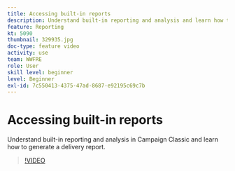 ```yaml
---
title: Accessing built-in reports
description: Understand built-in reporting and analysis and learn how to generate a delivery report.
feature: Reporting
kt: 5090
thumbnail: 329935.jpg
doc-type: feature video
activity: use
team: WWFRE
role: User
skill level: beginner
level: Beginner
exl-id: 7c550413-4375-47ad-8687-e92195c69c7b
---
```

# Accessing built-in reports

Understand built-in reporting and analysis in Campaign Classic and learn how to generate a delivery report.

>[!VIDEO](https://video.tv.adobe.com/v/329935?quality=12)
